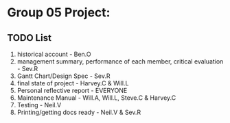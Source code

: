 Group 05 Project:
==================
TODO List
--------------------------
1. historical account - Ben.O
2. management summary, performance of each member, critical evaluation - Sev.R
3. Gantt Chart/Design Spec - Sev.R
4. final state of project - Harvey.C & Will.L
4. Personal reflective report - EVERYONE
5. Maintenance Manual - Will.A, Will.L, Steve.C & Harvey.C
6. Testing - Neil.V
7. Printing/getting docs ready - Neil.V & Sev.R


